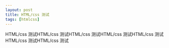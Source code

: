 ```yaml
---
layout: post
title: HTML/css 测试
tags: [htmlcss]
---
```

HTML/css 测试HTML/css 测试HTML/css 测试HTML/css 测试HTML/css 测试HTML/css 测试HTML/css 测试
